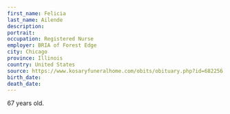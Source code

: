 ```yaml
---
first_name: Felicia
last_name: Ailende
description: 
portrait: 
occupation: Registered Nurse
employer: BRIA of Forest Edge
city: Chicago
province: Illinois
country: United States
source: https://www.kosaryfuneralhome.com/obits/obituary.php?id=682256
birth_date: 
death_date: 
---
```


67 years old.